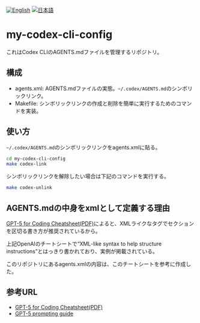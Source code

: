 [![English](https://img.shields.io/badge/lang-English-blue)](README.md) [![日本語](https://img.shields.io/badge/lang-日本語-orange)](README.ja.md)

# my-codex-cli-config

これはCodex CLIのAGENTS.mdファイルを管理するリポジトリ。

## 構成

- agents.xml: AGENTS.mdファイルの実態。`~/.codex/AGENTS.md`のシンボリックリンク。
- Makefile: シンボリックリンクの作成と削除を簡単に実行するためのコマンドを実装。

## 使い方

`~/.codex/AGENTS.md`のシンボリックリンクをagents.xmlに貼る。

```sh
cd my-codex-cli-config
make codex-link
```

シンボリックリンクを解除したい場合は下記のコマンドを実行する。

```sh
make codex-unlink
```

## AGENTS.mdの中身をxmlとして定義する理由

[GPT-5 for Coding Cheatsheet(PDF)](https://cdn.openai.com/API/docs/gpt-5-for-coding-cheatsheet.pdf)によると、XMLライクなタグでセクションを区切る書き方が推奨されているから。

上記OpenAIのチートシートで“XML-like syntax to help structure instructions”とはっきり書かれており、実例が掲載されている。

このリポジトリにあるagents.xmlの内容は、このチートシートを参考に作成した。

## 参考URL

- [GPT-5 for Coding Cheatsheet(PDF)](https://cdn.openai.com/API/docs/gpt-5-for-coding-cheatsheet.pdf)
- [GPT-5 prompting guide](https://cookbook.openai.com/examples/gpt-5/gpt-5_prompting_guide)
